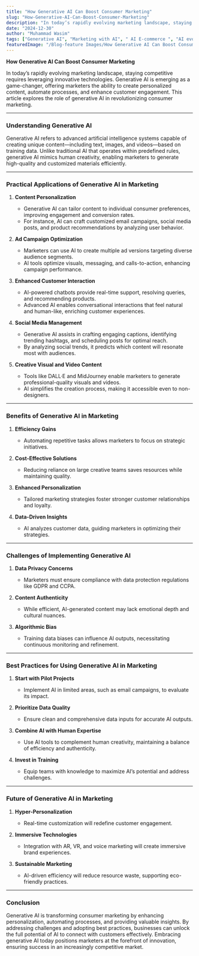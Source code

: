 ```yaml
---
title: "How Generative AI Can Boost Consumer Marketing"
slug: "How-Generative-AI-Can-Boost-Consumer-Marketing"
description: "In today’s rapidly evolving marketing landscape, staying competitive requires leveraging innovative technologies. Generative AI is emerging as a game-changer, offering marketers the ability to create personalized content, automate processes, and enhance customer engagement. This article explores the role of generative AI in revolutionizing consumer marketing."
date: "2024-12-30"
author: "Muhammad Wasim"
tags: ["Generative AI", "Marketing with AI", " AI E-commerce ", "AI evolving Energies", "Digital Marketing with AI"]
featuredImage: "/Blog-feature Images/How Generative AI Can Boost Consumer Marketing.webp"
---
```




**How Generative AI Can Boost Consumer Marketing**

In today’s rapidly evolving marketing landscape, staying competitive requires leveraging innovative technologies. Generative AI is emerging as a game-changer, offering marketers the ability to create personalized content, automate processes, and enhance customer engagement. This article explores the role of generative AI in revolutionizing consumer marketing.

---

### Understanding Generative AI

Generative AI refers to advanced artificial intelligence systems capable of creating unique content—including text, images, and videos—based on training data. Unlike traditional AI that operates within predefined rules, generative AI mimics human creativity, enabling marketers to generate high-quality and customized materials efficiently.

---

### Practical Applications of Generative AI in Marketing

1. **Content Personalization**
   - Generative AI can tailor content to individual consumer preferences, improving engagement and conversion rates.
   - For instance, AI can craft customized email campaigns, social media posts, and product recommendations by analyzing user behavior.

2. **Ad Campaign Optimization**
   - Marketers can use AI to create multiple ad versions targeting diverse audience segments.
   - AI tools optimize visuals, messaging, and calls-to-action, enhancing campaign performance.

3. **Enhanced Customer Interaction**
   - AI-powered chatbots provide real-time support, resolving queries, and recommending products.
   - Advanced AI enables conversational interactions that feel natural and human-like, enriching customer experiences.

4. **Social Media Management**
   - Generative AI assists in crafting engaging captions, identifying trending hashtags, and scheduling posts for optimal reach.
   - By analyzing social trends, it predicts which content will resonate most with audiences.

5. **Creative Visual and Video Content**
   - Tools like DALL·E and MidJourney enable marketers to generate professional-quality visuals and videos.
   - AI simplifies the creation process, making it accessible even to non-designers.

---

### Benefits of Generative AI in Marketing

1. **Efficiency Gains**
   - Automating repetitive tasks allows marketers to focus on strategic initiatives.
   
2. **Cost-Effective Solutions**
   - Reducing reliance on large creative teams saves resources while maintaining quality.

3. **Enhanced Personalization**
   - Tailored marketing strategies foster stronger customer relationships and loyalty.

4. **Data-Driven Insights**
   - AI analyzes customer data, guiding marketers in optimizing their strategies.

---

### Challenges of Implementing Generative AI

1. **Data Privacy Concerns**
   - Marketers must ensure compliance with data protection regulations like GDPR and CCPA.

2. **Content Authenticity**
   - While efficient, AI-generated content may lack emotional depth and cultural nuances.

3. **Algorithmic Bias**
   - Training data biases can influence AI outputs, necessitating continuous monitoring and refinement.

---

### Best Practices for Using Generative AI in Marketing

1. **Start with Pilot Projects**
   - Implement AI in limited areas, such as email campaigns, to evaluate its impact.

2. **Prioritize Data Quality**
   - Ensure clean and comprehensive data inputs for accurate AI outputs.

3. **Combine AI with Human Expertise**
   - Use AI tools to complement human creativity, maintaining a balance of efficiency and authenticity.

4. **Invest in Training**
   - Equip teams with knowledge to maximize AI’s potential and address challenges.

---

### Future of Generative AI in Marketing

1. **Hyper-Personalization**
   - Real-time customization will redefine customer engagement.

2. **Immersive Technologies**
   - Integration with AR, VR, and voice marketing will create immersive brand experiences.

3. **Sustainable Marketing**
   - AI-driven efficiency will reduce resource waste, supporting eco-friendly practices.

---

### Conclusion

Generative AI is transforming consumer marketing by enhancing personalization, automating processes, and providing valuable insights. By addressing challenges and adopting best practices, businesses can unlock the full potential of AI to connect with customers effectively. Embracing generative AI today positions marketers at the forefront of innovation, ensuring success in an increasingly competitive market.

